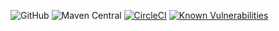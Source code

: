 
![GitHub](https://img.shields.io/github/license/nhojpatrick/nhojpatrick-qa-versions?style=plastic)
![Maven Central](https://img.shields.io/maven-central/v/com.github.nhojpatrick.qa/nhojpatrick-versions-ruleset)
[![CircleCI](https://circleci.com/gh/nhojpatrick/nhojpatrick-versions-ruleset/tree/develop.svg?style=svg)](https://circleci.com/gh/nhojpatrick/nhojpatrick-versions-ruleset/tree/develop)
[![Known Vulnerabilities](https://snyk.io/test/github/nhojpatrick/nhojpatrick-versions-ruleset/develop/badge.svg)](https://snyk.io/test/github/nhojpatrick/nhojpatrick-versions-ruleset/develop)
